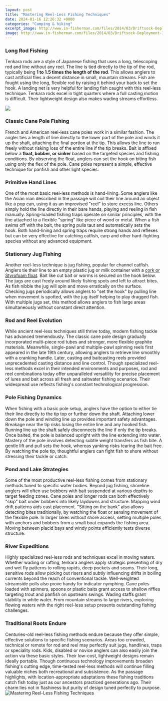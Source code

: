 ```yaml
---
layout: post
title: "Mastering Reel-Less Fishing Techniques"
date: 2024-01-16 12:26:32 +0000
categories: "Camping & hiking"
excerpt_image: http://www.in-fisherman.com/files/2014/03/Driftsock-Deployment-In-Fisherman.jpg
image: http://www.in-fisherman.com/files/2014/03/Driftsock-Deployment-In-Fisherman.jpg
---
```


### Long Rod Fishing 
Tenkara rods are a style of Japanese fishing that uses a long, telescoping rod and line without any reel. The line is tied directly to the tip of the rod, typically being **1 to 1.5 times the length of the rod**. This allows anglers to cast artificial flies a decent distance in small, mountain streams. Fish are fought using the long, flexible rod by raising it behind your back to set the hook. A landing net is very helpful for landing fish caught with this reel-less technique. Tenkara rods excel in tight quarters where a full casting motion is difficult. Their lightweight design also makes wading streams effortless.

![](https://64.media.tumblr.com/4ef97af519d51d112978997ab22bfa30/tumblr_na87ij17La1qdvc1mo1_500.jpg)
### Classic Cane Pole Fishing
French and American reel-less cane poles work in a similar fashion. The angler ties a length of line directly to the lower part of the pole and winds it up the shaft, attaching the final portion at the tip. This allows the line to run freely without risking loss of the entire line if the tip breaks. Bait is affixed below a **float, bobber, or sinker** based on the targeted species and fishing conditions. By observing the float, anglers can set the hook on biting fish using only the flex of the pole. Cane poles represent a simple, effective technique for panfish and other light species.
### Primitive Hand Lines  
One of the most basic reel-less methods is hand-lining. Some anglers like the Asian man described in the passage will coil their line around an object like a pop can, using it as an improvised "reel" to store excess line. Others simply hold the line directly in their bare hands, playing and reeling in fish manually. Spring-loaded fishing traps operate on similar principles, with the line attached to a flexible "spring" like piece of wood or metal. When a fish swims off with the bait, the spring pulls taut and automatically sets the hook. Both hand-lining and spring traps require strong hands and reflexes but can be very effective for catching catfish, carp and other hard-fighting species without any advanced equipment.
### Stationary Jug Fishing  
Another reel-less technique is jug fishing, popular for channel catfish. Anglers tie their line to an empty plastic jug or milk container with a [cork or Styrofoam float](https://store.fi.io.vn/collection/dog-mom). Bait like cut bait or worms is secured on the hook below. The jugs are cast freely around likely fishing spots and left to attract bites. As fish nibble the jug will spin and move erratically on the surface. Checking jugs periodically allows anglers to "set the hook" by pulling line when movement is spotted, with the jug itself helping to play dragged fish. With multiple jugs set, this method allows anglers to fish large areas simultaneously without constant direct attention.
### Rod and Reel Evolution  
While ancient reel-less techniques still thrive today, modern fishing tackle has advanced tremendously. The classic cane pole design gradually incorporated multi-piece rod tubes and stronger, more flexible graphite materials. Meanwhile, single-pawl and multiple-pawl spinning reels first appeared in the late 19th century, allowing anglers to retrieve line smoothly with a cranking handle. Later, casting and baitcasting reels provided unprecedented casting distance and line control. Though specialized reel-less methods excel in their intended environments and purposes, rod and reel combinations today offer unparalleled versatility for precise placement of lures and bait across all fresh and saltwater fishing scenarios. Their widespread use reflects fishing's constant technological progression. 
### Pole Fishing Dynamics  
When fishing with a basic pole setup, anglers have the option to either tie their line directly to the tip top or further down the shaft. Attaching lower down the pole and winding line up provides important safety advantages. Breakage near the tip risks losing the entire line and any hooked fish. Running line up the shaft safely disconnects the line if only the tip breaks. Once baited, the pole is balanced upright with the line extending into water. Mastery of the pole involves detecting subtle weight transfers as fish bite. A gentle lift and pull sets the hook, whereas yanking risks tearing the bait free. By watching the pole tip, thoughtful anglers can fight fish to shore without stressing their tackle or catch.
### Pond and Lake Strategies  
Some of the most productive reel-less fishing comes from stationary methods tuned to specific water bodies. Beyond jug fishing, shoreline anglers will often use bobbers with bait suspended at various depths to target feeding zones. Cane poles and longer rods can both effectively "skip" bait under bobbers into likely laydowns and structure. Mapping wind drift patterns aids cast placement. "Sitting on the bank" also allows detecting bites traditionally, by watching the float or sensing movement of the flexible pole. In larger lakes without shore access, setting multiple poles with anchors and bobbers from a small boat expands the fishing area. Moving between placid bays and windy points efficiently tests diverse structure.
### River Expeditions  
Highly specialized reel-less rods and techniques excel in moving waters. Whether wading or rafting, tenkara anglers apply strategic presenting of dry and wet fly patterns to rolling rapids, deep pockets and seams. Their long, sensitive rods allow picking out risers and subtly influencing drifts in boiling currents beyond the reach of conventional tackle. Well-weighted streamside polls also prove handy for indicator nymphing. Cane poles loaded with spinners, spoons or plastic baits grant access to shallow riffles targeting trout and panfish on upstream swings. Wading staffs grant stability in white water. From mountain streams to large rivers, exploring flowing waters with the right reel-less setup presents outstanding fishing challenges.
### Traditional Roots Endure  
Centuries-old reel-less fishing methods endure because they offer simple, effective solutions to specific fishing scenarios. Areas too crowded, technical or remote for rod and reel may perfectly suit jugs, handlines, traps or speciality rods. Kids, disabled or novice anglers can also easily join the action via these basic styles. Their low-cost, lightweight designs remain ideally portable. Though continuous technology improvements broaden fishing's cutting edge, time-tested reel-less methods will continue filling valuable niches both recreational and subsistence. As the passage highlights, with location-appropriate adaptations these fishing traditions catch fish today just as our ancestors practiced generations ago. Their charm lies not in flashiness but purity of design tuned perfectly to purpose.
![Mastering Reel-Less Fishing Techniques](http://www.in-fisherman.com/files/2014/03/Driftsock-Deployment-In-Fisherman.jpg)